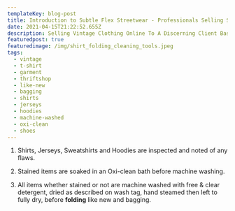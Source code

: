 ```yaml
---
templateKey: blog-post
title: Introduction to Subtle Flex Streetwear - Professionals Selling Shirts?!?!
date: 2021-04-15T21:22:52.655Z
description: Selling Vintage Clothing Online To A Discerning Client Base
featuredpost: true
featuredimage: /img/shirt_folding_cleaning_tools.jpeg
tags:
  - vintage
  - t-shirt
  - garment
  - thriftshop
  - like-new
  - bagging
  - shirts
  - jerseys
  - hoodies
  - machine-washed
  - oxi-clean
  - shoes
---
```

1. Shirts, Jerseys, Sweatshirts and Hoodies are inspected and noted of any flaws. 

2. Stained items are soaked in an Oxi-clean bath before machine washing. 

3. All items whether stained or not are machine washed with free & clear detergent, dried as described on wash tag, hand steamed then left to fully dry, before **folding** like new and bagging.